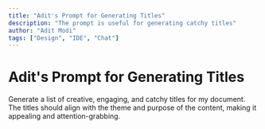 ```yaml
---
title: "Adit's Prompt for Generating Titles"
description: "The prompt is useful for generating catchy titles"
author: "Adit Modi"
tags: ["Design", "IDE", "Chat"]
---
```


# Adit's Prompt for Generating Titles

Generate a list of creative, engaging, and catchy titles for my document. The titles should align with the theme and purpose of the content, making it appealing and attention-grabbing.
